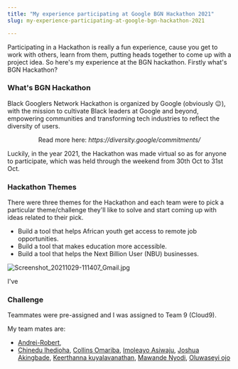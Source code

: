 ```yaml
---
title: "My experience participating at Google BGN Hackathon 2021"
slug: my-experience-participating-at-google-bgn-hackathon-2021

---
```


Participating in a Hackathon is really a fun experience, cause you get to work with others, learn from them, putting heads together to come up with a project idea. So here's my experience at the BGN hackathon. Firstly what's BGN Hackathon?

### What's BGN Hackathon 
Black Googlers Network Hackathon is organized by Google (obviously 😉), with the mission to cultivate Black leaders at Google and beyond, empowering communities and transforming tech industries to reflect the diversity of users. 

<center>
Read more here:
<cite> https://diversity.google/commitments/</cite>
</center>

Luckily, in the year 2021, the Hackathon was made virtual so as for anyone to participate, which was held through the weekend from 30th Oct to 31st Oct.

### Hackathon Themes
There were three themes for the Hackathon and each team were to pick a particular theme/challenge they'll like to solve and start coming up with ideas related to their pick.

- Build a tool that helps African youth get access to remote job opportunities.
- Build a tool that makes education more accessible.
- Build a tool that helps the Next Billion User (NBU) businesses.

![Screenshot_20211029-111407_Gmail.jpg](https://cdn.hashnode.com/res/hashnode/image/upload/v1636815332489/n8SQcqag3.jpeg)

I've 

### Challenge

Teammates were pre-assigned and I was assigned to Team 9 (Cloud9). 

My team mates are: 

- [Andrei-Robert](),
- [Chinedu Ihedioha](), 
[Collins Omariba](), 
[Imoleayo Asiwaju](), 
[Joshua Akingbade](), 
[Keerthanna kuyalavanathan](), [Mawande Nyodi](),
 [Oluwaseyi ojo]()

 
